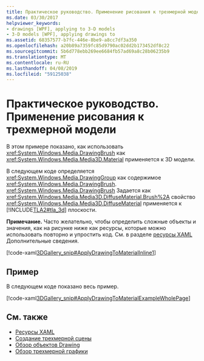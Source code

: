 ```yaml
---
title: Практическое руководство. Применение рисования к трехмерной модели
ms.date: 03/30/2017
helpviewer_keywords:
- drawings [WPF], applying to 3-D models
- 3-D models [WPF], applying drawings to
ms.assetid: 68357577-b7fc-446e-8be9-a8cc7df3a350
ms.openlocfilehash: a20b89a7359fc85d9790ac02dd2b173452df8c22
ms.sourcegitcommit: 5b6d778ebb269ee6684fb57ad69a8c28b06235b9
ms.translationtype: MT
ms.contentlocale: ru-RU
ms.lasthandoff: 04/08/2019
ms.locfileid: "59125038"
---
```

# <a name="how-to-apply-a-drawing-to-a-3-d-model"></a>Практическое руководство. Применение рисования к трехмерной модели
В этом примере показано, как использовать <xref:System.Windows.Media.DrawingBrush> как <xref:System.Windows.Media.Media3D.Material> применяется к 3D модели.  
  
 В следующем коде определяется <xref:System.Windows.Media.DrawingGroup> как содержимое <xref:System.Windows.Media.DrawingBrush>.  <xref:System.Windows.Media.DrawingBrush> Задается как <xref:System.Windows.Media.Media3D.DiffuseMaterial.Brush%2A> свойство <xref:System.Windows.Media.Media3D.DiffuseMaterial> применяется к [!INCLUDE[TLA2#tla_3d](../../../../includes/tla2sharptla-3d-md.md)] плоскости.  
  
 **Примечание.** Часто желательно, чтобы определить сложные объекты и значения, как на рисунке ниже как ресурсы, которые можно использовать повторно и упростить код. См. в разделе [ресурсы XAML](../advanced/xaml-resources.md) Дополнительные сведения.  
  
 [!code-xaml[3DGallery_snip#ApplyDrawingToMaterialInline1](~/samples/snippets/csharp/VS_Snippets_Wpf/3DGallery_snip/CS/ApplyDrawingToMaterialExample.xaml#applydrawingtomaterialinline1)]  
  
## <a name="example"></a>Пример  
 В следующем коде показано весь пример.  
  
 [!code-xaml[3DGallery_snip#ApplyDrawingToMaterialExampleWholePage](~/samples/snippets/csharp/VS_Snippets_Wpf/3DGallery_snip/CS/ApplyDrawingToMaterialExample.xaml#applydrawingtomaterialexamplewholepage)]  
  
## <a name="see-also"></a>См. также

- [Ресурсы XAML](../advanced/xaml-resources.md)
- [Создание трехмерной сцены](how-to-create-a-3-d-scene.md)
- [Обзор объектов Drawing](drawing-objects-overview.md)
- [Обзор трехмерной графики](3-d-graphics-overview.md)
